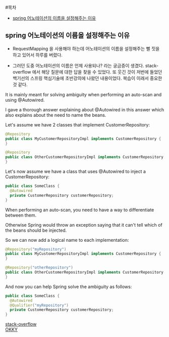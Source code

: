 #목차
- [spring 어노테이션의 이름을 설정해주는 이유](#spring-어노테이션의-이름을-설정해주는-이유)
## spring 어노테이션의 이름을 설정해주는 이유
- RequestMapping 을 사용해야 하는데 어노테이션의 이름을 설정해주는 뻘 짓을 하고 있어서 하루를 버렸다.

- 그러던 도중 어노테이션의 이름은 언제 사용되나? 라는 궁금증이 생겼다.
    stack-overflow 에서 해당 질문에 대한 답을 찾을 수 있었다. 또 웃긴 것이 저번에 들었던 백기선의 스프링 핵심기술에 초반강의에
    나왔던 내용이었다. 복습이 이래서 중요한 것 같다.

It is mainly meant for solving ambiguity when performing an auto-scan and using @Autowired.
 
I gave a thorough answer explaining about @Autowired in this answer which also explains about the need to name the beans. 

Let's assume we have 2 classes that implement CustomerRepository:

~~~java
@Repository
public class MyCustomerRepositoryImpl implements CustomerRepository {
}

@Repository
public class OtherCustomerRepositoryImpl implements CustomerRepository {
}
~~~ 

Let's now assume we have a class that uses @Autowired to inject a CustomerRepository:
~~~java
public class SomeClass {
  @Autowired
  private CustomerRepository customerRepository;
}
~~~
When performing an auto-scan, you need to have a way to differentiate between them. 

Otherwise Spring would throw an exception saying that it can't tell which of the beans should be injected.

So we can now add a logical name to each implementation:
~~~java
@Repository("myRepository")
public class MyCustomerRepositoryImpl implements CustomerRepository {
}

@Repository("otherRepository")
public class OtherCustomerRepositoryImpl implements CustomerRepository {
}
~~~
And now you can help Spring solve the ambiguity as follows:
~~~java
public class SomeClass {
  @Autowired
  @Qualifier("myRepository")
  private CustomerRepository customerRepository;
}
~~~
[stack-overflow](https://stackoverflow.com/questions/31631411/is-there-a-reason-that-we-give-spring-annotation-a-name) <br>
[OKKY](https://okky.kr/article/383469)